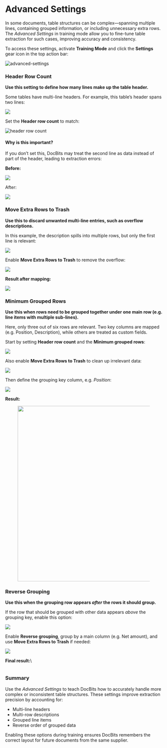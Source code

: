 # Advanced Settings

In some documents, table structures can be complex—spanning multiple lines, containing grouped information, or including unnecessary extra rows. The _Advanced Settings_ in training mode allow you to fine-tune table extraction for such cases, improving accuracy and consistency.

To access these settings, activate **Training Mode** and click the **Settings** gear icon in the top action bar:

![advanced-settings](https://lh7-us.googleusercontent.com/W1cBx4IOjycKv6IZM9AX8Wggj1eEBgzBVJWgsyWkutX9dRRJuEjQtSCsPaNZuRndd9ewMVvfqSXr45C-2cO-pxXkYFdl_9eEGVW6-UBqqZCsuhia6alJjD1ZuZawwSbjS9Yeywe1wDK5yAcIOUH5QAw)

### Header Row Count

**Use this setting to define how many lines make up the table header.**

Some tables have multi-line headers. For example, this table’s header spans two lines:

![](https://lh7-us.googleusercontent.com/J_nYZKzUSJHcpJuNp1ykf6shnfetOuiIPhyhyTfSqh_cTsDT5obwOSIc21OsLkjF9tMBP7Q1GQ1ZQfBsEmQIrJpfX3QpdjHnLkzInsjpngeg2L7i_TAyl9MdVmgHsDpUvoURdxfqp8FOdJxuRAMCwhk)

Set the **Header row count** to match:

![header row count](https://lh7-us.googleusercontent.com/G8-QpKxnRin9PGPmkbtJ35r1EugXsD4_Yd5QvTkdbb7sXqRVC3a9t0cIlNILJHLr--GsykgAlMJmMYbJaUoMqHEPvAT3PlPNf-syCmPz_GVMFEMsbhcHI2DQBbT4MJXjS2Sx7M3xl4zAzcw3aa-XNms)

#### Why is this important?

If you don’t set this, DocBits may treat the second line as data instead of part of the header, leading to extraction errors:

**Before:**

![](https://lh7-us.googleusercontent.com/35BElgcq-zbs8wcGcguVSKHRpwQXqQG9dQmBaYa8BT4RNwJxd6g-jL5wlQgrnVLrMxtpncr8ayaasWVV3snGpBiDUWs4Zx7Tn2Dck-YFBpanlcN500yIWkVz9RJXQhoq6op0WbYcgklp_LsmE9LXt9k)

After:

![](https://lh7-us.googleusercontent.com/bPGn9eWPK3Mmbu_ab2N3tVVP8ODho4MW6r6ynSKJWiPxq-IPlP_0Q1ghfcwjN56Sp_HA0nV-fedAfzkZoAXsj5O5ata32PCXPHJQ-dizWZ1OdpdEPS5wSPNW9jjc7TSPKQiNnCGPjLtnXQDLCbwEj3U)

### Move Extra Rows to Trash

**Use this to discard unwanted multi-line entries, such as overflow descriptions.**

In this example, the description spills into multiple rows, but only the first line is relevant:

![](https://lh7-us.googleusercontent.com/AEFanKF7uUtS_78nxi5zESPW8WOESa0Do_sCQCsttC21KoFK-sB9TQgFHboJB7CMEpc_auEbeXINU4BpEh8XuNMBHDYhuwjVX40cRyygxECs3XogrurWKNdw4s4F1kxWXLGrrF4jSqd1bba0dKPVO2E)

Enable **Move Extra Rows to Trash** to remove the overflow:

![](https://lh7-us.googleusercontent.com/QdYUZ0ANpuFRkvNxVZzYfEhTRVf2fk1jPmoNUZcNotdkgL6VDHV1BgBXU2xqFfjBJ7W6uvB8TRZcpKEk7Qk_c0mIohiS4Jl9ZPRpG7HdS_EktuCcAtJ4KjJ_vYvYok7lv0nz2MfVMG08oDFqRSyFHy4)

**Result after mapping:**

![](https://lh7-us.googleusercontent.com/zto-P_Knp1YQmCUBU6_vCg2IEwaBiBeAao8Jvu30-89x_Sj2BLDSTQu31vUNBlaQp73DPVy2F-UZawn8j4hxycD6bpfCf_KXZYvrqH5w0cwGwsjatBelIh6gdenY-NpzmQ372jtthucHpMrsXNz3DcA)



### Minimum Grouped Rows

**Use this when rows need to be grouped together under one main row (e.g. line items with multiple sub-lines).**

Here, only three out of six rows are relevant. Two key columns are mapped (e.g. Position, Description), while others are treated as custom fields.

Start by setting **Header row count** and the **Minimum grouped rows**:

![](https://lh7-us.googleusercontent.com/p0k-n1IG3_FHexG4iAlISSmN4Yaq9xUjRO2cLpV3w6a67DpULRnxj4x291DOXBVx2SHqKp6Zs-ZXxr8KHKzT9O6oCwgEOkvfMqwpDGZUrfFpozdR16sbaybtrMEqDOXO1TsNmuPFz6mOKX0pR8I5RO8)

Also enable **Move Extra Rows to Trash** to clean up irrelevant data:

![](https://lh7-us.googleusercontent.com/P9Mbga3kWRkhRFYPRQKN6IXCYTnMHpfXr7GIBqbuwz-RYyq7fMuKRxJgzU0HVdxFxkI_5S2DA8ThYNveXlgrDYZ7JP_jOYf9wd9ldDzg1abzMD7HE0sN8NC-wrWdoZvm5M2q_XVWTi6epBMBtHvbFe0)

Then define the grouping key column, e.g. _Position_:

![](https://lh7-us.googleusercontent.com/5hy2YTNQRZ6plQZnc1HwAbAUXU7LKfNpLdlfr8sPnDXMryv0KoAGgkcqAWqjvznvBa1YwW0ecTrpStpm5AIc0qiFX1zB-I_y_crIx0jKS2t6QVKdAz66Wb3XMt9sRsEUHKIuk51_AatHNCRZjOghn4A)

**Result:**

<figure><img src="https://lh7-us.googleusercontent.com/xaorEjiOEeypLMAAOXvm3VAc5BVzhIujUeLdSt0SPwrEz5x_hd8sb3Hhc7OpnUpzj6qvjWWptOsefhxjF5pIzf12RVXah1wPhlMoa3Wwx7T3s_D7Pzw8cryaAzgh8SpN-uTxpl1FWke8v33dh2VNgJ0" alt="" width="563"><figcaption></figcaption></figure>

### Reverse Grouping

**Use this when the grouping row appears&#x20;**_**after**_**&#x20;the rows it should group.**

If the row that should be grouped with other data appears _above_ the grouping key, enable this option:

![](https://lh7-us.googleusercontent.com/iH7rDa637FWtr8wWtXpdqSh68xsaOFrb_vIWf-ZOpAjExmFPHVRaDGGipdwNy30gpLmEWT0UujjqlbcSlHU7ldQ5zhAy15pMxuqbDpS2xFSuL35EjbaXfFQTOSSO3QE_I37kvdL3i5k-N7F_9tedMss)

Enable **Reverse grouping**, group by a main column (e.g. Net amount), and use **Move Extra Rows to Trash** if needed:

![](https://lh7-us.googleusercontent.com/FJNKYXmELlMFi-Zh_0Pjgc0pcKI2-_UbDhF7b4D5p7GA4f9r-FqjruzkJw3nfJH4NA0G_BC2xQpJEzl26GbOlPt9fPyOkGowtGWgRWt5GJ62Vj-Qd04rDP0kzDFiJnRlpWF13d9YQ1e-FurQI-gHJx4)

**Final result:**\


<figure><img src="https://lh7-us.googleusercontent.com/e8x8gIUV10Y_FmPeW_X-UZw6uJ8P7alQTDy_m5OGGLZ8Ev7Ip-C-6fqtTixiSU0ZnLMIc4VR_f0xJV6beDnl7bFBIh4U2dME8KHB3qokj__SrQGp-3BXeOsN63SabFNd5miRCtK-jlf49nzcbbe8UJw" alt=""><figcaption></figcaption></figure>

### Summary

Use the _Advanced Settings_ to teach DocBits how to accurately handle more complex or inconsistent table structures. These settings improve extraction precision by accounting for:

* Multi-line headers
* Multi-row descriptions
* Grouped line items
* Reverse order of grouped data

Enabling these options during training ensures DocBits remembers the correct layout for future documents from the same supplier.
